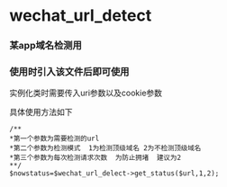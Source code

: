 # wechat_url_detect
### 某app域名检测用
### 使用时引入该文件后即可使用
实例化类时需要传入uri参数以及cookie参数

具体使用方法如下
```
/**
*第一个参数为需要检测的url
*第二个参数为检测模式  1为检测顶级域名 2为不检测顶级域名
*第三个参数为每次检测请求次数  为防止拥堵  建议为2
**/
$nowstatus=$wechat_url_delect->get_status($url,1,2);
```
